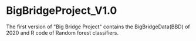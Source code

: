 # BigBridgeProject_V1.0
The first version of "Big Bridge Project" contains the BigBridgeData(BBD) of 2020 and R code of Random forest classifiers.
